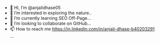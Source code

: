 - 👋 Hi, I’m @anjalidhase05
- 👀 I’m interested in exploring the nature..
- 🌱 I’m currently learning SEO Off-Page...
- 💞️ I’m looking to collaborate on GitHub...
- 📫 How to reach me https://in.linkedin.com/in/anjali-dhase-b40203291 ...

<!---
anjalidhase05/anjalidhase05 is a ✨ special ✨ repository because its `README.md` (this file) appears on your GitHub profile.
You can click the Preview link to take a look at your changes.
--->
